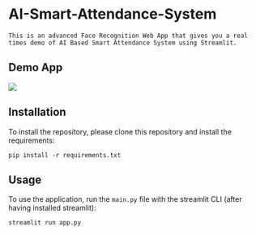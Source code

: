 # AI-Smart-Attendance-System

```
This is an advanced Face Recognition Web App that gives you a real times demo of AI Based Smart Attendance System using Streamlit.
```

## Demo App

![]([https://github.com/Anas436/Text-Summarization-App/blob/main/text.gif](https://github.com/Anas436/AI-Smart-Attendance-System/blob/main/smart.mp4))

## Installation

To install the repository, please clone this repository and install the requirements:

```
pip install -r requirements.txt
```

## Usage

To use the application, run the `main.py` file with the streamlit CLI (after having installed streamlit): 

```
streamlit run app.py
```

